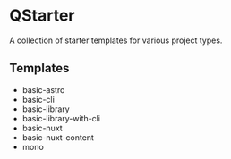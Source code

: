 # QStarter

A collection of starter templates for various project types.

## Templates

- basic-astro
- basic-cli
- basic-library
- basic-library-with-cli
- basic-nuxt
- basic-nuxt-content
- mono
